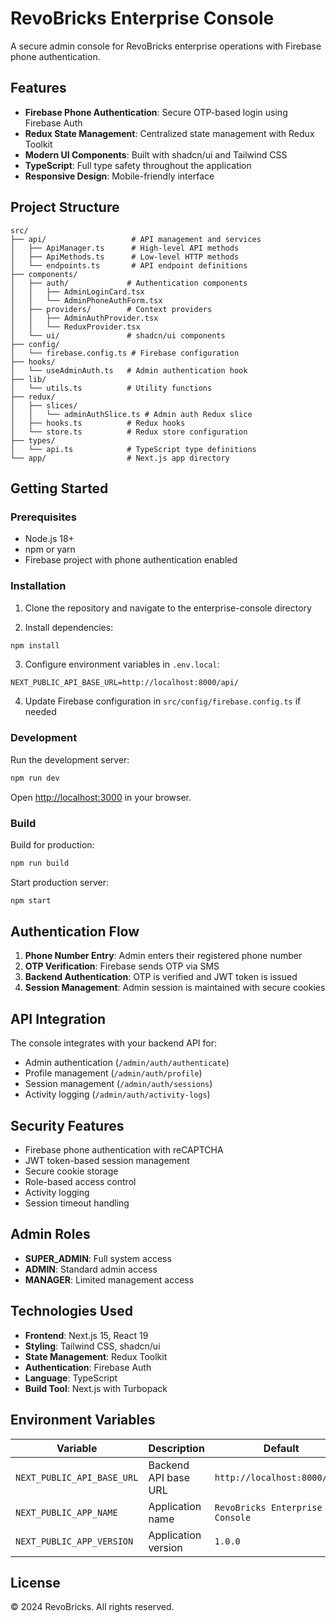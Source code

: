 # RevoBricks Enterprise Console

A secure admin console for RevoBricks enterprise operations with Firebase phone authentication.

## Features

- **Firebase Phone Authentication**: Secure OTP-based login using Firebase Auth
- **Redux State Management**: Centralized state management with Redux Toolkit
- **Modern UI Components**: Built with shadcn/ui and Tailwind CSS
- **TypeScript**: Full type safety throughout the application
- **Responsive Design**: Mobile-friendly interface

## Project Structure

```
src/
├── api/                   # API management and services
│   ├── ApiManager.ts      # High-level API methods
│   ├── ApiMethods.ts      # Low-level HTTP methods
│   └── endpoints.ts       # API endpoint definitions
├── components/
│   ├── auth/             # Authentication components
│   │   ├── AdminLoginCard.tsx
│   │   └── AdminPhoneAuthForm.tsx
│   ├── providers/        # Context providers
│   │   ├── AdminAuthProvider.tsx
│   │   └── ReduxProvider.tsx
│   └── ui/               # shadcn/ui components
├── config/
│   └── firebase.config.ts # Firebase configuration
├── hooks/
│   └── useAdminAuth.ts   # Admin authentication hook
├── lib/
│   └── utils.ts          # Utility functions
├── redux/
│   ├── slices/
│   │   └── adminAuthSlice.ts # Admin auth Redux slice
│   ├── hooks.ts          # Redux hooks
│   └── store.ts          # Redux store configuration
├── types/
│   └── api.ts            # TypeScript type definitions
└── app/                  # Next.js app directory
```

## Getting Started

### Prerequisites

- Node.js 18+ 
- npm or yarn
- Firebase project with phone authentication enabled

### Installation

1. Clone the repository and navigate to the enterprise-console directory

2. Install dependencies:
```bash
npm install
```

3. Configure environment variables in `.env.local`:
```
NEXT_PUBLIC_API_BASE_URL=http://localhost:8000/api/
```

4. Update Firebase configuration in `src/config/firebase.config.ts` if needed

### Development

Run the development server:
```bash
npm run dev
```

Open [http://localhost:3000](http://localhost:3000) in your browser.

### Build

Build for production:
```bash
npm run build
```

Start production server:
```bash
npm start
```

## Authentication Flow

1. **Phone Number Entry**: Admin enters their registered phone number
2. **OTP Verification**: Firebase sends OTP via SMS
3. **Backend Authentication**: OTP is verified and JWT token is issued
4. **Session Management**: Admin session is maintained with secure cookies

## API Integration

The console integrates with your backend API for:

- Admin authentication (`/admin/auth/authenticate`)
- Profile management (`/admin/auth/profile`)
- Session management (`/admin/auth/sessions`)
- Activity logging (`/admin/auth/activity-logs`)

## Security Features

- Firebase phone authentication with reCAPTCHA
- JWT token-based session management
- Secure cookie storage
- Role-based access control
- Activity logging
- Session timeout handling

## Admin Roles

- **SUPER_ADMIN**: Full system access
- **ADMIN**: Standard admin access
- **MANAGER**: Limited management access

## Technologies Used

- **Frontend**: Next.js 15, React 19
- **Styling**: Tailwind CSS, shadcn/ui
- **State Management**: Redux Toolkit
- **Authentication**: Firebase Auth
- **Language**: TypeScript
- **Build Tool**: Next.js with Turbopack

## Environment Variables

| Variable | Description | Default |
|----------|-------------|---------|
| `NEXT_PUBLIC_API_BASE_URL` | Backend API base URL | `http://localhost:8000/api/` |
| `NEXT_PUBLIC_APP_NAME` | Application name | `RevoBricks Enterprise Console` |
| `NEXT_PUBLIC_APP_VERSION` | Application version | `1.0.0` |

## License

© 2024 RevoBricks. All rights reserved.
